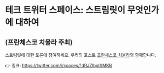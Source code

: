 # 테크 트위터 스페이스: 스트림릿이 무엇인가에 대하여
## (프란체스코 치울라 주최)

스트림릿에 대한 토론에 참여하세요. 우리의 호스트 [프란체스코 치울라](https://twitter.com/FrancescoCiull4)와 함께합니다.

👉 링크: https://twitter.com/i/spaces/1dRJZlbglXMKB
